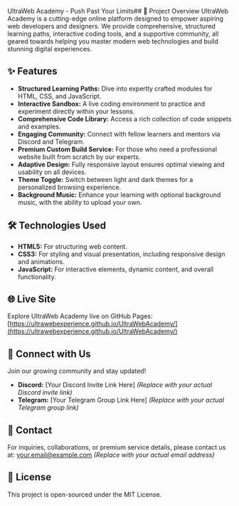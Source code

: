 UltraWeb Academy - Push Past Your Limits## 🚀 Project Overview
UltraWeb Academy is a cutting-edge online platform designed to empower aspiring web developers and designers. We provide comprehensive, structured learning paths, interactive coding tools, and a supportive community, all geared towards helping you master modern web technologies and build stunning digital experiences.

## ✨ Features
* **Structured Learning Paths:** Dive into expertly crafted modules for HTML, CSS, and JavaScript.
* **Interactive Sandbox:** A live coding environment to practice and experiment directly within your lessons.
* **Comprehensive Code Library:** Access a rich collection of code snippets and examples.
* **Engaging Community:** Connect with fellow learners and mentors via Discord and Telegram.
* **Premium Custom Build Service:** For those who need a professional website built from scratch by our experts.
* **Adaptive Design:** Fully responsive layout ensures optimal viewing and usability on all devices.
* **Theme Toggle:** Switch between light and dark themes for a personalized browsing experience.
* **Background Music:** Enhance your learning with optional background music, with the ability to upload your own.

## 🛠️ Technologies Used
* **HTML5:** For structuring web content.
* **CSS3:** For styling and visual presentation, including responsive design and animations.
* **JavaScript:** For interactive elements, dynamic content, and overall functionality.

## 🌐 Live Site
Explore UltraWeb Academy live on GitHub Pages:
[https://ultrawebexperience.github.io/UltraWebAcademy/](https://ultrawebexperience.github.io/UltraWebAcademy/)

## 🔗 Connect with Us
Join our growing community and stay updated!
* **Discord:** [Your Discord Invite Link Here] *(Replace with your actual Discord invite link)*
* **Telegram:** [Your Telegram Group Link Here] *(Replace with your actual Telegram group link)*

## 📧 Contact
For inquiries, collaborations, or premium service details, please contact us at:
[your.email@example.com](mailto:your.email@example.com) *(Replace with your actual email address)*

## 📄 License
This project is open-sourced under the MIT License.

